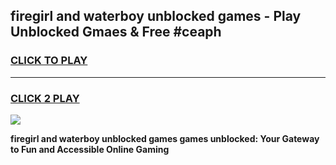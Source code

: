 
## firegirl and waterboy unblocked games - Play Unblocked Gmaes & Free #ceaph
<h3>
<a href="https://premium.freeplayer.one?title=firegirl_and_waterboy_unblocked_games&ref=01M">CLICK TO PLAY</a></h3>
<hr>

<h3>
<a href="https://premium.freeplayer.one?title=firegirl_and_waterboy_unblocked_games&ref=01M">CLICK 2 PLAY</a>
  
</h3>

<a href="https://premium.freeplayer.one?title=firegirl_and_waterboy_unblocked_games&ref=01M"><img src="https://clearcache.store/games.png"></a>


**firegirl and waterboy unblocked games games unblocked: Your Gateway to Fun and Accessible Online Gaming**

